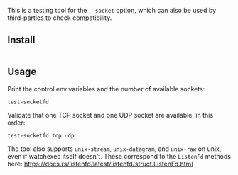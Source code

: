 This is a testing tool for the `--socket` option, which can also be used by third-parties to check compatibility.

## Install

```console
```

## Usage

Print the control env variables and the number of available sockets:

```
test-socketfd
```

Validate that one TCP socket and one UDP socket are available, in this order:

```
test-socketfd tcp udp
```

The tool also supports `unix-stream`, `unix-datagram`, and `unix-raw` on unix, even if watchexec itself doesn't.
These correspond to the `ListenFd` methods here: https://docs.rs/listenfd/latest/listenfd/struct.ListenFd.html
